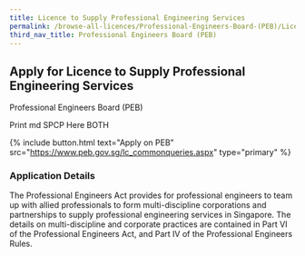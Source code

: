 ```yaml
---
title: Licence to Supply Professional Engineering Services
permalink: /browse-all-licences/Professional-Engineers-Board-(PEB)/Licence-to-Supply-Professional-Engineering-Services
third_nav_title: Professional Engineers Board (PEB)
---
```


## Apply for Licence to Supply Professional Engineering Services

Professional Engineers Board (PEB)

Print md SPCP Here BOTH

{% include button.html text="Apply on PEB" src="https://www.peb.gov.sg/lc_commonqueries.aspx" type="primary" %}

### Application Details

<p>The Professional Engineers Act provides for professional engineers to team up with allied professionals to form multi-discipline corporations and partnerships to supply professional engineering services in Singapore. The details on multi-discipline and corporate practices are contained in Part VI of the Professional Engineers Act, and Part IV of the Professional Engineers Rules.</p>

